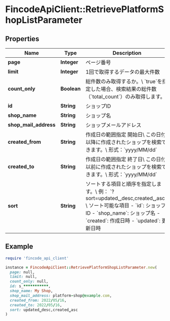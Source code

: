 # FincodeApiClient::RetrievePlatformShopListParameter

## Properties

| Name | Type | Description | Notes |
| ---- | ---- | ----------- | ----- |
| **page** | **Integer** | ページ番号 | [optional] |
| **limit** | **Integer** | 1回で取得するデータの最大件数 | [optional] |
| **count_only** | **Boolean** | 総件数のみ取得するか。\\ &#x60;true&#x60;を指定した場合、検索結果の総件数（&#x60;total_count&#x60;）のみ取得します。  | [optional] |
| **id** | **String** | ショップID  | [optional] |
| **shop_name** | **String** | ショップ名  | [optional] |
| **shop_mail_address** | **String** | ショップメールアドレス  | [optional] |
| **created_from** | **String** | 作成日の範囲指定 開始日\\ この日付以降に作成されたショップを検索できます。\\ 形式：&#x60;yyyy/MM/dd&#x60;  | [optional] |
| **created_to** | **String** | 作成日の範囲指定 終了日\\ この日付以前に作成されたショップを検索できます。\\ 形式：&#x60;yyyy/MM/dd&#x60;  | [optional] |
| **sort** | **String** | ソートする項目と順序を指定します。\\ 例： &#x60;?sort&#x3D;updated␣desc,created␣asc&#x60;\\ \\ ソート可能な項目  - &#x60;id&#x60;: ショップID - &#x60;shop_name&#x60;: ショップ名 - &#x60;created&#x60;: 作成日時 - &#x60;updated&#x60;: 更新日時  | [optional] |

## Example

```ruby
require 'fincode_api_client'

instance = FincodeApiClient::RetrievePlatformShopListParameter.new(
  page: null,
  limit: null,
  count_only: null,
  id: s_***********,
  shop_name: My Shop,
  shop_mail_address: platform-shop@example.com,
  created_from: 2022/05/16,
  created_to: 2022/05/16,
  sort: updated␣desc,created␣asc
)
```

